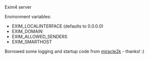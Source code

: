 Exim4 server

Environment variables:

- EXIM_LOCALINTERFACE (defaults to 0.0.0.0)
- EXIM_DOMAIN
- EXIM_ALLOWED_SENDERS
- EXIM_SMARTHOST

Borrowed some logging and startup code from [miracle2k](https://github.com/miracle2k/dockerfiles/tree/master/exim-sender) - thanks! :)